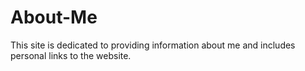 # About-Me
This site is dedicated to providing information about me and includes personal links to the website.
